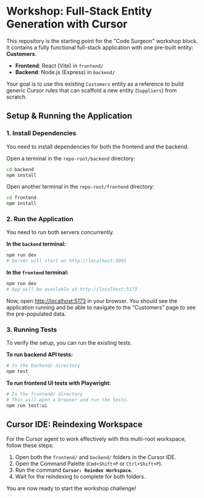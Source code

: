 # Workshop: Full-Stack Entity Generation with Cursor

This repository is the starting point for the "Code Surgeon" workshop block. It contains a fully functional full-stack application with one pre-built entity: **Customers**.

- **Frontend**: React (Vite) in `frontend/`
- **Backend**: Node.js (Express) in `backend/`

Your goal is to use this existing `Customers` entity as a reference to build generic Cursor rules that can scaffold a new entity (`Suppliers`) from scratch.

## Setup & Running the Application

### 1. Install Dependencies
You need to install dependencies for both the frontend and the backend.

Open a terminal in the `repo-root/backend` directory:
```bash
cd backend
npm install
```

Open another terminal in the `repo-root/frontend` directory:
```bash
cd frontend
npm install
```

### 2. Run the Application
You need to run both servers concurrently.

**In the `backend` terminal:**
```bash
npm run dev
# Server will start on http://localhost:3001
```

**In the `frontend` terminal:**
```bash
npm run dev
# App will be available at http://localhost:5173
```

Now, open [http://localhost:5173](http://localhost:5173) in your browser. You should see the application running and be able to navigate to the "Customers" page to see the pre-populated data.

### 3. Running Tests

To verify the setup, you can run the existing tests.

**To run backend API tests:**
```bash
# In the backend/ directory
npm test
```

**To run frontend UI tests with Playwright:**
```bash
# In the frontend/ directory
# This will open a browser and run the tests.
npm run test:ui
```

## Cursor IDE: Reindexing Workspace

For the Cursor agent to work effectively with this multi-root workspace, follow these steps:

1. Open both the `frontend/` and `backend/` folders in the Cursor IDE.
2. Open the Command Palette (`Cmd+Shift+P` or `Ctrl+Shift+P`).
3. Run the command **`Cursor: Reindex Workspace`**.
4. Wait for the reindexing to complete for both folders.

You are now ready to start the workshop challenge!